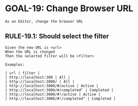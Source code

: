 # GOAL-19: Change Browser URL

```gherkin
As an Editor, change the browser URL
```

## RULE-19.1: Should select the filter

```gherkin
Given the new URL is <url>
When the URL is changed
Then the selected filter will be <filter>

Examples:

| url | filter |
| http://localhost:300 | All |
| http://localhost:3000/ | All |
| http://localhost:3000/#/active | Active |
| http://localhost:3000/#/completed" | Completed |
| http://localhost:3000/#!/active | Active |
| http://localhost:3000/#!/completed" | Completed |
```
